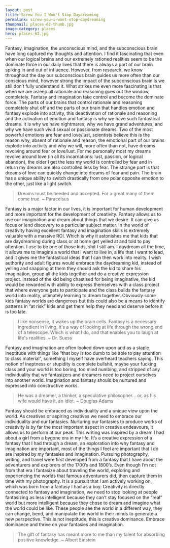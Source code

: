 ```yaml
---
layout: post
title: Screw You I Won't Stop Daydreaming
permalink: screw-you-i-wont-stop-daydreaming
thumbnail: places-62-thumb.jpg
image-category: places
hero: places-62.jpg
---
```




Fantasy, imagination, the unconscious mind, and the subconscious brain have long captured my thoughts and attention. I find it fascinating that even when our logical brains and our extremely rationed realities seem to be the dominate force in our daily lives that there is always a part of our brain spiking in and out of influence. However, from research, we know throughout the day our subconscious brain guides us more often than our conscious mind, however strong the impact of the subconscious brain is we still don’t fully understand it. What strikes me even more fascinating is that when we are asleep all rationale and reasoning goes out the window, completely. Fantasy and imagination take control and become the dominate force. The parts of our brains that control rationale and reasoning completely shut off and the parts of our brain that handles emotion and fantasy explode into activity, this deactivation of rationale and reasoning and the activation of emotion and fantasy is why we have such fantastical dreams. It is why we have nightmares, why we have grand adventures, and why we have such vivid sexual or passionate dreams. Two of the most powerful emotions are fear and love/lust, scientists believe this is the reason why, absent of rationale and reason, the emotional part of our brains explode into activity and why we will, more often than not, have dreams revolving around fear or love/lust. For me personally most my dreams revolve around love (in all its incarnations: lust, passion, or logical abandon), the older I get the less my world is controlled by fear and in return my dreams are also controlled less by fear. The strange part is that dreams of love can quickly change into dreams of fear and pain. The brain has a unique ability to switch drastically from one polar opposite emotion to the other, just like a light switch.

> Dreams must be heeded and accepted. For a great many of them come true.
> ~ Paracelsus

Fantasy is a major factor in our lives, it is important for human development and more important for the development of creativity. Fantasy allows us to use our imagination and dream about things that we desire. It can give us focus or lend discovery to a particular subject matter. In the world of creativity having excellent fantasy and imagination skills is extremely valuable with a massive ROI. Which is why it astonishes me that kids that are daydreaming during class or at home get yelled at and told to pay attention. I use to be one of those kids, shit I still am. I daydream all the time, it allows me to imagine a world that I want to live in, a life that I want to lead, and it gives me the fantastical ideas that I can then work into reality. I wish authority and adult figures would embrace the daydreaming kid, instead of yelling and snapping at them they should ask the kid to share his imagination, group all the kids together and do a creative expression project. Instead of the kid being chastised for being imaginative, the kid would be rewarded with ability to express themselves with a class project that where everyone gets to participate and the class builds the fantasy world into reality, ultimately learning to dream together. Obviously some kids fantasy worlds are dangerous but this could also be a means to identify patterns in “at risk” kids and get them help they need and deserve before it is too late.  

> I like nonsense, it wakes up the brain cells. Fantasy is a necessary ingredient in living, it's a way of looking at life through the wrong end of a telescope. Which is what I do, and that enables you to laugh at life's realities.
> ~ Dr. Suess

Fantasy and imagination are often looked down upon and as a staple ineptitude with things like “that boy is too dumb to be able to pay attention to class material”, something I myself have overheard teachers saying. This notion of ineptness or stupidity is complete bullshit, maybe your fucking class and your world is too boring, too mind numbing, and stripped of any individuality that we fantasizers and dreamers need to project ourselves into another world. Imagination and fantasy should be nurtured and expressed into constructive works.

> He was a dreamer, a thinker, a speculative philosopher... or, as his wife would have it, an idiot.
> ~ Douglas Adams

Fantasy should be embraced as individuality and a unique view upon the world. As creatives or aspiring creatives we need to embrace our individuality and our fantasies. Nurturing our fantasies to produce works of creativity is by far the most important aspect in creative endeavours, it allows us to perform at our peak. This writing was inspired by a dream I had about a girl from a bygone era in my life. It’s a creative expression of a fantasy that I had through a dream, an exploration into why fantasy and imagination are important, most of the things I feel are important that I do are inspired by my fantasies and imagination. Pursuing photography, writing, and travel were first developed from a fantasy that I have about the adventurers and explorers of the 1700’s and 1800’s. Even though I’m not from that era I fantasize about traveling the world, exploring and experiencing the worlds that famous adventurers did, then capture them in time with my photography. It is a pursuit that I am actively working on, which was born from a fantasy I had as a boy. Creativity is directly connected to fantasy and imagination, we need to stop looking at people fantasizing as less intelligent because they can’t stay focused on the “real” world but more intelligent because they chose to dream and imagine what the world could be like. These people see the world in a different way, they can change, bend, and manipulate the world in their minds to generate a new perspective. This is not ineptitude, this is creative dominance. Embrace dominance and thrive on your fantasies and imagination.

> The gift of fantasy has meant more to me than my talent for absorbing positive knowledge.
> ~ Albert Einstein
